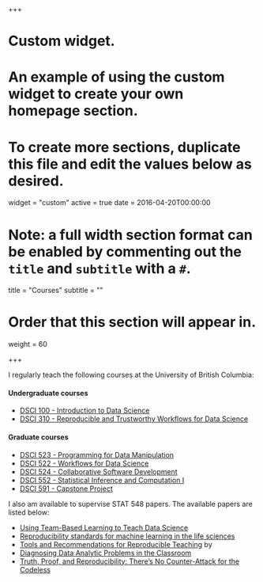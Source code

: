 +++
# Custom widget.
# An example of using the custom widget to create your own homepage section.
# To create more sections, duplicate this file and edit the values below as desired.
widget = "custom"
active = true
date = 2016-04-20T00:00:00

# Note: a full width section format can be enabled by commenting out the `title` and `subtitle` with a `#`.
title = "Courses"
subtitle = ""

# Order that this section will appear in.
weight = 60

+++

I regularly teach the following courses at the University of British Columbia:

#### Undergraduate courses
- [DSCI 100 - Introduction to Data Science](https://ubc-dsci.github.io/dsci-100-student/README.html)
- [DSCI 310 - Reproducible and Trustworthy Workflows for Data Science](https://ubc-dsci.github.io/reproducible-and-trustworthy-workflows-for-data-science/README.html)

#### Graduate courses
- [DSCI 523 - Programming for Data Manipulation](https://github.com/UBC-MDS/DSCI_523_r-prog)
- [DSCI 522 - Workflows for Data Science](https://github.com/UBC-MDS/DSCI_522_dsci-workflows)
- [DSCI 524 - Collaborative Software Development](https://github.com/UBC-MDS/DSCI_524_collab-sw-dev)
- [DSCI 552 - Statistical Inference and Computation I](https://github.com/UBC-MDS/DSCI_552_stat-inf-1)
- [DSCI 591 - Capstone Project](https://github.com/UBC-MDS/DSCI_591_capstone-proj)

I also am available to supervise STAT 548 papers. The available papers are listed below:

- [Using Team-Based Learning to Teach Data Science](https://www.tandfonline.com/doi/full/10.1080/26939169.2021.1971587)
- [Reproducibility standards for machine learning in the life sciences](https://www.nature.com/articles/s41592-021-01256-7)
- [Tools and Recommendations for Reproducible Teaching](https://arxiv.org/abs/2202.09504) by 
- [Diagnosing Data Analytic Problems in the Classroom](https://www.tandfonline.com/doi/full/10.1080/26939169.2021.1971586)
- [Truth, Proof, and Reproducibility: There’s No Counter-Attack for the Codeless](https://link.springer.com/chapter/10.1007/978-981-15-1960-4_8)
